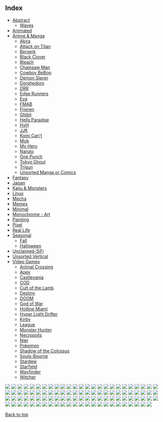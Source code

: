 
## Index

- [Abstract](https://github.com/RickyFoots/Wallpapers/blob/main/zz%20pages%20zz/Abstract.md)
  - [Waves](https://github.com/RickyFoots/Wallpapers/blob/main/zz%20pages%20zz/Waves.md)
- [Animated](https://github.com/RickyFoots/Wallpapers/blob/main/zz%20pages%20zz/Animated.md)
- [Anime & Manga](https://github.com/RickyFoots/Wallpapers/blob/main/zz%20pages%20zz/Anime-&-Manga.md)
  - [Akira](https://github.com/RickyFoots/Wallpapers/blob/main/zz%20pages%20zz/Akira.md)
  - [Attack on Titan](https://github.com/RickyFoots/Wallpapers/blob/main/zz%20pages%20zz/Attack-on-Titan.md)
  - [Berserk](https://github.com/RickyFoots/Wallpapers/blob/main/zz%20pages%20zz/Berserk.md)
  - [Black Clover](https://github.com/RickyFoots/Wallpapers/blob/main/zz%20pages%20zz/Black-Clover.md)
  - [Bleach](https://github.com/RickyFoots/Wallpapers/blob/main/zz%20pages%20zz/Bleach.md)
  - [Chainsaw Man](https://github.com/RickyFoots/Wallpapers/blob/main/zz%20pages%20zz/Chainsaw-Man.md)
  - [Cowboy BeBop](https://github.com/RickyFoots/Wallpapers/blob/main/zz%20pages%20zz/Cowboy-BeBop.md)
  - [Demon Slayer](https://github.com/RickyFoots/Wallpapers/blob/main/zz%20pages%20zz/Demon-Slayer.md)
  - [Dorohedoro](https://github.com/RickyFoots/Wallpapers/blob/main/zz%20pages%20zz/Dorohedoro.md)
  - [DRR](https://github.com/RickyFoots/Wallpapers/blob/main/zz%20pages%20zz/DRR.md)
  - [Edge Runners](https://github.com/RickyFoots/Wallpapers/blob/main/zz%20pages%20zz/Edge-Runners.md)
  - [Eva](https://github.com/RickyFoots/Wallpapers/blob/main/zz%20pages%20zz/Eva.md)
  - [FMAB](https://github.com/RickyFoots/Wallpapers/blob/main/zz%20pages%20zz/FMAB.md)
  - [Frieren](https://github.com/RickyFoots/Wallpapers/blob/main/zz%20pages%20zz/Frieren.md)
  - [Ghibli](https://github.com/RickyFoots/Wallpapers/blob/main/zz%20pages%20zz/Ghibli.md)
  - [Hells Paradise](https://github.com/RickyFoots/Wallpapers/blob/main/zz%20pages%20zz/Hells-Paradise.md)
  - [HxH](https://github.com/RickyFoots/Wallpapers/blob/main/zz%20pages%20zz/HxH.md)
  - [JJK](https://github.com/RickyFoots/Wallpapers/blob/main/zz%20pages%20zz/JJK.md)
  - [Komi Can't](https://github.com/RickyFoots/Wallpapers/blob/main/zz%20pages%20zz/Komi-Can't.md)
  - [Mob](https://github.com/RickyFoots/Wallpapers/blob/main/zz%20pages%20zz/Mob.md)
  - [My Hero](https://github.com/RickyFoots/Wallpapers/blob/main/zz%20pages%20zz/My-Hero.md)
  - [Naruto](https://github.com/RickyFoots/Wallpapers/blob/main/zz%20pages%20zz/Naruto.md)
  - [One Punch](https://github.com/RickyFoots/Wallpapers/blob/main/zz%20pages%20zz/One-Punch.md)
  - [Tokyo Ghoul](https://github.com/RickyFoots/Wallpapers/blob/main/zz%20pages%20zz/Tokyo-Ghoul.md)
  - [Trigun](https://github.com/RickyFoots/Wallpapers/blob/main/zz%20pages%20zz/Trigun.md)
  - [Unsorted Manga or Comics](https://github.com/RickyFoots/Wallpapers/blob/main/zz%20pages%20zz/Unsorted-Manga-or-Comics.md)
- [Fantasy](https://github.com/RickyFoots/Wallpapers/blob/main/zz%20pages%20zz/Fantasy.md)
- [Japan](https://github.com/RickyFoots/Wallpapers/blob/main/zz%20pages%20zz/Japan.md)
- [Kaiju & Monsters](https://github.com/RickyFoots/Wallpapers/blob/main/zz%20pages%20zz/Kaiju-&-Monsters.md)
- [Linux](https://github.com/RickyFoots/Wallpapers/blob/main/zz%20pages%20zz/Linux.md)
- [Mecha](https://github.com/RickyFoots/Wallpapers/blob/main/zz%20pages%20zz/Mecha.md)
- [Memes](https://github.com/RickyFoots/Wallpapers/blob/main/zz%20pages%20zz/Memes.md)
- [Minimal](https://github.com/RickyFoots/Wallpapers/blob/main/zz%20pages%20zz/Minimal.md)
- [Monochrome - Art](https://github.com/RickyFoots/Wallpapers/blob/main/zz%20pages%20zz/Monochrome-Art.md)
- [Painting](https://github.com/RickyFoots/Wallpapers/blob/main/zz%20pages%20zz/Painting.md)
- [Pixel](https://github.com/RickyFoots/Wallpapers/blob/main/zz%20pages%20zz/Pixel.md)
- [Real Life](https://github.com/RickyFoots/Wallpapers/blob/main/zz%20pages%20zz/Real-Life.md)
- [Seasonal](https://github.com/RickyFoots/Wallpapers/blob/main/zz%20pages%20zz/Seasonal.md)
  - [Fall](https://github.com/RickyFoots/Wallpapers/blob/main/zz%20pages%20zz/Fall.md)
  - [Halloween](https://github.com/RickyFoots/Wallpapers/blob/main/zz%20pages%20zz/Halloween.md)
- [Unclaimed-SiFi](https://github.com/RickyFoots/Wallpapers/blob/main/zz%20pages%20zz/Unclaimed-SiFi.md)
- [Unsorted Vertical](https://github.com/RickyFoots/Wallpapers/blob/main/zz%20pages%20zz/Unsorted-Vertical.md)
- [Video Games](https://github.com/RickyFoots/Wallpapers/blob/main/zz%20pages%20zz/Video-Games.md)
  - [Animal Crossing](https://github.com/RickyFoots/Wallpapers/blob/main/zz%20pages%20zz/Animal-Crossing.md)
  - [Apex](https://github.com/RickyFoots/Wallpapers/blob/main/zz%20pages%20zz/Apex.md)
  - [Castlevania](https://github.com/RickyFoots/Wallpapers/blob/main/zz%20pages%20zz/Castlevania.md)
  - [COD](https://github.com/RickyFoots/Wallpapers/blob/main/zz%20pages%20zz/COD.md)
  - [Cult of the Lamb](https://github.com/RickyFoots/Wallpapers/blob/main/zz%20pages%20zz/Cult-of-the-Lamb.md)
  - [Destiny](https://github.com/RickyFoots/Wallpapers/blob/main/zz%20pages%20zz/Destiny.md)
  - [DOOM](https://github.com/RickyFoots/Wallpapers/blob/main/zz%20pages%20zz/DOOM.md)
  - [God of War](https://github.com/RickyFoots/Wallpapers/blob/main/zz%20pages%20zz/God-of-War.md)
  - [Hotline Miami](https://github.com/RickyFoots/Wallpapers/blob/main/zz%20pages%20zz/Hotline-Miami.md)
  - [Hyper Light Drifter](https://github.com/RickyFoots/Wallpapers/blob/main/zz%20pages%20zz/Hyper-Light-Drifter.md)
  - [Kirby](https://github.com/RickyFoots/Wallpapers/blob/main/zz%20pages%20zz/Kirby.md)
  - [League](https://github.com/RickyFoots/Wallpapers/blob/main/zz%20pages%20zz/League.md)
  - [Monster Hunter](https://github.com/RickyFoots/Wallpapers/blob/main/zz%20pages%20zz/Monster-Hunter.md)
  - [Necropolis](https://github.com/RickyFoots/Wallpapers/blob/main/zz%20pages%20zz/Necropolis.md)
  - [Nier](https://github.com/RickyFoots/Wallpapers/blob/main/zz%20pages%20zz/Nier.md)
  - [Pokemon](https://github.com/RickyFoots/Wallpapers/blob/main/zz%20pages%20zz/Pokemon.md)
  - [Shadow of the Colossus](https://github.com/RickyFoots/Wallpapers/blob/main/zz%20pages%20zz/Shadow-of-the-Colossus.md)
  - [Souls-Bourne](https://github.com/RickyFoots/Wallpapers/blob/main/zz%20pages%20zz/Souls-Bourne.md)
  - [Stardew](https://github.com/RickyFoots/Wallpapers/blob/main/zz%20pages%20zz/Stardew.md)
  - [Starfield](https://github.com/RickyFoots/Wallpapers/blob/main/zz%20pages%20zz/Starfield.md)
  - [Wayfinder](https://github.com/RickyFoots/Wallpapers/blob/main/zz%20pages%20zz/Wayfinder.md)
  - [Witcher](https://github.com/RickyFoots/Wallpapers/blob/main/zz%20pages%20zz/Witcher.md)

</h1>

<img src="https://github.com/RickyFoots/Wallpapers/blob/main/Painting/00030.png">

<img src="https://github.com/RickyFoots/Wallpapers/blob/main/Painting/00111.png">

<img src="https://github.com/RickyFoots/Wallpapers/blob/main/Painting/00139.png">

<img src="https://github.com/RickyFoots/Wallpapers/blob/main/Painting/00224.jpg">

<img src="https://github.com/RickyFoots/Wallpapers/blob/main/Painting/00239.jpg">

<img src="https://github.com/RickyFoots/Wallpapers/blob/main/Painting/00245.png">

<img src="https://github.com/RickyFoots/Wallpapers/blob/main/Painting/00271.png">

<img src="https://github.com/RickyFoots/Wallpapers/blob/main/Painting/00279.jpg">

<img src="https://github.com/RickyFoots/Wallpapers/blob/main/Painting/00280.png">

<img src="https://github.com/RickyFoots/Wallpapers/blob/main/Painting/00288.png">

<img src="https://github.com/RickyFoots/Wallpapers/blob/main/Painting/00293.jpg">

<img src="https://github.com/RickyFoots/Wallpapers/blob/main/Painting/00294.png">

<img src="https://github.com/RickyFoots/Wallpapers/blob/main/Painting/00306.png">

<img src="https://github.com/RickyFoots/Wallpapers/blob/main/Painting/00355.png">

<img src="https://github.com/RickyFoots/Wallpapers/blob/main/Painting/01.jpg">

<img src="https://github.com/RickyFoots/Wallpapers/blob/main/Painting/02.jpg">

<img src="https://github.com/RickyFoots/Wallpapers/blob/main/Painting/03.jpg">

<img src="https://github.com/RickyFoots/Wallpapers/blob/main/Painting/04.jpg">

<img src="https://github.com/RickyFoots/Wallpapers/blob/main/Painting/05.jpg">

<img src="https://github.com/RickyFoots/Wallpapers/blob/main/Painting/06.jpg">

<img src="https://github.com/RickyFoots/Wallpapers/blob/main/Painting/06.png">

<img src="https://github.com/RickyFoots/Wallpapers/blob/main/Painting/07.jpg">

<img src="https://github.com/RickyFoots/Wallpapers/blob/main/Painting/07.png">

<img src="https://github.com/RickyFoots/Wallpapers/blob/main/Painting/08.jpg">

<img src="https://github.com/RickyFoots/Wallpapers/blob/main/Painting/08.png">

<img src="https://github.com/RickyFoots/Wallpapers/blob/main/Painting/10 - IkFbADX.png">

<img src="https://github.com/RickyFoots/Wallpapers/blob/main/Painting/10.jpg">

<img src="https://github.com/RickyFoots/Wallpapers/blob/main/Painting/11 - GdW27Qi.png">

<img src="https://github.com/RickyFoots/Wallpapers/blob/main/Painting/11 - hM2j0Vz.jpg">

<img src="https://github.com/RickyFoots/Wallpapers/blob/main/Painting/11.jpg">

<img src="https://github.com/RickyFoots/Wallpapers/blob/main/Painting/12 - KmFVtFp.png">

<img src="https://github.com/RickyFoots/Wallpapers/blob/main/Painting/12.jpg">

<img src="https://github.com/RickyFoots/Wallpapers/blob/main/Painting/13 - p4TIlyS.jpg">

<img src="https://github.com/RickyFoots/Wallpapers/blob/main/Painting/13.jpg">

<img src="https://github.com/RickyFoots/Wallpapers/blob/main/Painting/1330761.png">

<img src="https://github.com/RickyFoots/Wallpapers/blob/main/Painting/14 - BgotbjS.jpg">

<img src="https://github.com/RickyFoots/Wallpapers/blob/main/Painting/14 - M5yq3il.jpg">

<img src="https://github.com/RickyFoots/Wallpapers/blob/main/Painting/14.jpg">

<img src="https://github.com/RickyFoots/Wallpapers/blob/main/Painting/15.jpg">

<img src="https://github.com/RickyFoots/Wallpapers/blob/main/Painting/16.jpg">

<img src="https://github.com/RickyFoots/Wallpapers/blob/main/Painting/1638597695178.jpg">

<img src="https://github.com/RickyFoots/Wallpapers/blob/main/Painting/17.jpg">

<img src="https://github.com/RickyFoots/Wallpapers/blob/main/Painting/18.jpg">

<img src="https://github.com/RickyFoots/Wallpapers/blob/main/Painting/180-1806618_anime-landscape-scenery-clouds-stars-buildings-anime-landscape.jpg">

<img src="https://github.com/RickyFoots/Wallpapers/blob/main/Painting/19.jpg">

<img src="https://github.com/RickyFoots/Wallpapers/blob/main/Painting/1okwkjy3l3l71.png">

<img src="https://github.com/RickyFoots/Wallpapers/blob/main/Painting/20.jpg">

<img src="https://github.com/RickyFoots/Wallpapers/blob/main/Painting/20210817_004904.jpg">

<img src="https://github.com/RickyFoots/Wallpapers/blob/main/Painting/20220329_2038_GGAC_Discovery_Station_NO.1——_Explorer”.jpg">

<img src="https://github.com/RickyFoots/Wallpapers/blob/main/Painting/20220329_2038_The_Aeneid.jpg">

<img src="https://github.com/RickyFoots/Wallpapers/blob/main/Painting/20220404_2100_Do_not_disturb.jpg">

<img src="https://github.com/RickyFoots/Wallpapers/blob/main/Painting/20220404_2100_The_Observer.jpg">

<img src="https://github.com/RickyFoots/Wallpapers/blob/main/Painting/20220407_1454_Como_Lighthouse_02__Backgrounds_For_Animation_Course.jpg">

<img src="https://github.com/RickyFoots/Wallpapers/blob/main/Painting/20220416_1756_Japan.jpg">

<img src="https://github.com/RickyFoots/Wallpapers/blob/main/Painting/20220427_2307_Badlands_National_Park_Study.jpg">

<img src="https://github.com/RickyFoots/Wallpapers/blob/main/Painting/20220427_2307_Death_Valley_National_Park.jpg">

<img src="https://github.com/RickyFoots/Wallpapers/blob/main/Painting/20220427_2307_Virtual_Plein_Air_Studies.jpg">

<img src="https://github.com/RickyFoots/Wallpapers/blob/main/Painting/20220523_1613_Seabreeze_#03.jpg">

<img src="https://github.com/RickyFoots/Wallpapers/blob/main/Painting/20220605_2252_The_Last_Great_Ahamkara.jpg">

<img src="https://github.com/RickyFoots/Wallpapers/blob/main/Painting/20220608_2339_横版藏式概念.jpg">



<img src="https://github.com/RickyFoots/Wallpapers/blob/main/Painting/20221107_2132_Emerged_from_Flames.jpg">

<img src="https://github.com/RickyFoots/Wallpapers/blob/main/Painting/20221107_2142_Find_me_here.jpg">

<img src="https://github.com/RickyFoots/Wallpapers/blob/main/Painting/20230322_1239_Japan_memories_🐰___Painting___Part_1_.jpg">

<img src="https://github.com/RickyFoots/Wallpapers/blob/main/Painting/20230515_222411.jpg">

<img src="https://github.com/RickyFoots/Wallpapers/blob/main/Painting/20230519_2334_wandering_whale_.jpg">

<img src="https://github.com/RickyFoots/Wallpapers/blob/main/Painting/20230712_2223_2023.5.24.jpg">

<img src="https://github.com/RickyFoots/Wallpapers/blob/main/Painting/20230716_1918_Ramen_on_Crab.jpg">

<img src="https://github.com/RickyFoots/Wallpapers/blob/main/Painting/20231028_1437_回魂夜_Ghost_hunter.jpg">

<img src="https://github.com/RickyFoots/Wallpapers/blob/main/Painting/20231106_2020_Practice_41.jpg">

<img src="https://github.com/RickyFoots/Wallpapers/blob/main/Painting/20231122_2259_202310_Background_photo_speed_painting.jpg">

<img src="https://github.com/RickyFoots/Wallpapers/blob/main/Painting/20231206_1835_3.jpg">

<img src="https://github.com/RickyFoots/Wallpapers/blob/main/Painting/20231206_1838_V_me50….jpg">

<img src="https://github.com/RickyFoots/Wallpapers/blob/main/Painting/20231211_2026_sunset.jpg">

<img src="https://github.com/RickyFoots/Wallpapers/blob/main/Painting/20231211_2027_The_spirit_of_the_forest.jpg">

<img src="https://github.com/RickyFoots/Wallpapers/blob/main/Painting/20231218_201830.jpg">

<img src="https://github.com/RickyFoots/Wallpapers/blob/main/Painting/21 - ADsm8lL.jpg">

<img src="https://github.com/RickyFoots/Wallpapers/blob/main/Painting/21.jpg">

<img src="https://github.com/RickyFoots/Wallpapers/blob/main/Painting/23.jpg">

<img src="https://github.com/RickyFoots/Wallpapers/blob/main/Painting/24 - e47ScRz.jpg">

<img src="https://github.com/RickyFoots/Wallpapers/blob/main/Painting/24.jpg">

<img src="https://github.com/RickyFoots/Wallpapers/blob/main/Painting/25.jpg">

<img src="https://github.com/RickyFoots/Wallpapers/blob/main/Painting/26.jpg">

<img src="https://github.com/RickyFoots/Wallpapers/blob/main/Painting/27.jpg">

<img src="https://github.com/RickyFoots/Wallpapers/blob/main/Painting/28 - YnL7CTg.jpg">

<img src="https://github.com/RickyFoots/Wallpapers/blob/main/Painting/28.jpg">

<img src="https://github.com/RickyFoots/Wallpapers/blob/main/Painting/29.jpg">

<img src="https://github.com/RickyFoots/Wallpapers/blob/main/Painting/30 - VvwyRE1.jpg">

<img src="https://github.com/RickyFoots/Wallpapers/blob/main/Painting/30.jpg">

<img src="https://github.com/RickyFoots/Wallpapers/blob/main/Painting/31 - CjTmQ8s.jpg">

<img src="https://github.com/RickyFoots/Wallpapers/blob/main/Painting/31 - qmiPsd0.jpg">

<img src="https://github.com/RickyFoots/Wallpapers/blob/main/Painting/31.jpg">

<img src="https://github.com/RickyFoots/Wallpapers/blob/main/Painting/32 - Es9om0f.jpg">

<img src="https://github.com/RickyFoots/Wallpapers/blob/main/Painting/32.jpg">

<img src="https://github.com/RickyFoots/Wallpapers/blob/main/Painting/33.jpg">

<img src="https://github.com/RickyFoots/Wallpapers/blob/main/Painting/34.jpg">

<img src="https://github.com/RickyFoots/Wallpapers/blob/main/Painting/37 - zZ6lun8.jpg">

<img src="https://github.com/RickyFoots/Wallpapers/blob/main/Painting/38e43cd.jpg">

<img src="https://github.com/RickyFoots/Wallpapers/blob/main/Painting/3ckrn0p4n3l71.png">

<img src="https://github.com/RickyFoots/Wallpapers/blob/main/Painting/3lnurbwbfwk71.png">

[Back to top](#Index)

